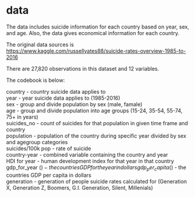# data

The data includes suicide information for each country based on year, sex, and age. Also, the data gives economical information for each country.

The original data sources is https://www.kaggle.com/russellyates88/suicide-rates-overview-1985-to-2016

There are 27,820 observations in this dataset and 12 variables.

The codebook is below:

country - country suicide data applies to  
year - year suicide data applies to (1985-2016)  
sex - group and divide population by sex (male, famale)  
age - group and divide population into age groups (15-24, 35-54, 55-74, 75+ in years)   
suicides_no - count of suicides for that population in given time frame and country  
population - population of the country during specific year divided by sex and agegroup categories  
suicides/100k pop - rate of suicide  
country-year - combined variable containing the country and year  
HDI for year - human development index for that year in that country  
gdp_for_year ($) - the countries GDP for the year in dollars  
gdp_per_capita ($) - the countries GDP per capita in dollars  
generation - generation of people suicide rates calculated for (Generation X, Generation Z, Boomers, G.I. Generation, Silent, Millenials)
